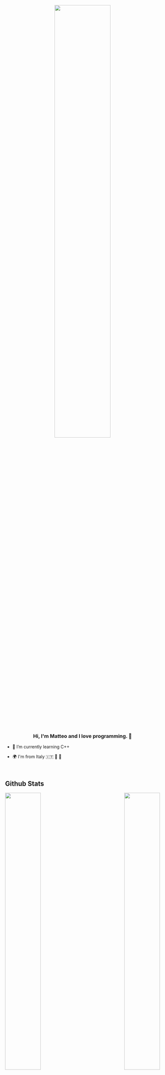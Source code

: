 <div align="center">
<img src="https://media1.giphy.com/media/AOMMPLGdZnpbIPT17v/giphy.gif?cid=6c09b9522b19hagk6uaq4p0uv90yfovkew3gl7g7zt1d9ruf&rid=giphy.gif&ct=ts" align="center" style="width: 60%" />
</div>  
  

### <div align="center">Hi, I'm Matteo and I love programming. 🚀</div>  
  

- 🌱 I’m currently learning C++  
  

- 🌍 I'm from Italy 🇮🇹  🍕 🍝  
  

<br/>

## Github Stats  
<div align="right">
<img src="https://github-readme-stats.vercel.app/api/top-langs/?username=favmatteo&layout=compact&langs_count=10&title_color=00695C&text_color=37474F" align="right" height="" width="48%" />
</div>  
  

<img src="https://github-readme-stats.vercel.app/api?username=favmatteo&show_icons=true&count_private=true&hide_border=true" align="left" height="" width="48%" />  
  

<br/> 
